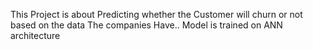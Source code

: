 This Project is about Predicting whether the Customer will churn or not based on the data The companies Have.. Model is trained on ANN architecture
